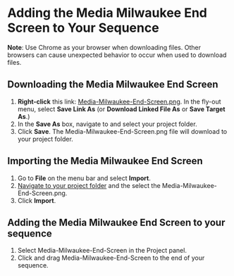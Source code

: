 # Adding the Media Milwaukee End Screen to Your Sequence

**Note**: Use Chrome as your browser when downloading files. Other browsers can cause unexpected behavior to occur when used to download files.

## Downloading the Media Milwaukee End Screen

1. **Right-click** this link: [Media-Milwaukee-End-Screen.png](https://s3-us-west-2.amazonaws.com/jams-downloadable-files/templates/Media-Milwaukee-End-Screen.png). In the fly-out menu, select **Save Link As** (or **Download Linked File As** or **Save Target As**.)
2. In the **Save As** box, navigate to and select your project folder.
3. Click **Save**. The Media-Milwaukee-End-Screen.png file will download to your project folder.

## Importing the Media Milwaukee End Screen

1. Go to **File** on the menu bar and select **Import**.
2. [Navigate to your project folder](https://app.gitbook.com/@techresources/s/file-and-folder-management-windows/navigating-folder-tree) and the select the Media-Milwaukee-End-Screen.png.
3. Click **Import**.&#x20;

## Adding the Media Milwaukee End Screen to your sequence

1. Select Media-Milwaukee-End-Screen in the Project panel.
2. Click and drag Media-Milwaukee-End-Screen to the end of your sequence.
